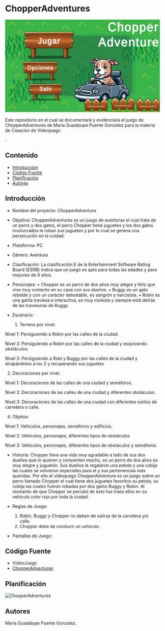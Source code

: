 # ChopperAdventures
<p align="center">
    <img src="https://github.com/Puenteg/ChopperAdventures/blob/main/ChopperAdventure.jpeg" alt="Logo" width=1200 height=300>

 Este repositorio en el cual se documentará y evidenciará el juego de ChopperAdventures de Maria Guadalupe Puente Gonzalez para la materia de Creación de Videojuego
    <br> 
    </p>
    .
## Contenido

- [Introducción](#introducción)
- [Código Fuente](#código-fuente)
- [Planificación](#planificación)
- [Autores](#autores)
  
## Introducción
- Nombre del proyecto: ChopperAdventure
  
- Objetivo: ChopperAdventures es un juego de aventuras el cual trata de un perro y dos gatos, el perro Chopper tiene juguetes y los dos gatos involucrados le roban sus juguetes y por lo cual se genera una persecución en la cuidad.
  
- Plataforma: PC
  
- Género: Aventura
  
- Clasificación: La clasificación E de la Entertainment Software Rating Board (ESRB) indica que 
un juego es apto para todas las edades y para mayores de 6 años.

- Personajes:
 • Chopper es un perro de dos años muy alegre y feliz que vive muy 
contento en su casa con sus dueños.
• Buggy es un gato rebelde y con un carácter detestable, es 
sangrón y narcisista. 
• Robin es una gatita traviesa e interactiva, es muy molesta 
y siempre está detrás de las travesuras de Buggy.

- Escenario:
  1. Terreno por nivel:
  
Nivel 1: Persiguiendo a Robin por las calles de la ciudad.

Nivel 2: Persiguiendo a Robin por las calles de la ciudad y esquivando 
obstáculos.

Nivel 3: Persiguiendo a Robi y Buggy por las calles de la ciudad y atrapándolos 
a los 2 y recuperando sus juguetes

2. Decoraciones por nivel.
   
Nivel 1: Decoraciones de las calles de una ciudad y semáforos.

Nivel 2: Decoraciones de las calles de una ciudad y diferentes obstáculos.

Nivel 3: Decoraciones de las calles de una ciudad con diferentes estilos de 
carretera o calle.

4. Objetos

Nivel 1: Vehículos, personajes, semáforos y edificios.

Nivel 2: Vehículos, personajes, diferentes tipos de obstáculos 

Nivel 3: Vehículos, personajes, diferentes tipos de obstáculos y semáforos.

- Historia:
Chopper lleva una vida muy agradable a lado de sus dos dueños que lo quieren y 
consienten mucho, es un perro de dos años es muy alegre y juguetón. Sus dueños 
le regalaron una pelota y una cobija las cuales se volvieron especiales para 
el y sus pertenencias más queridas.
Por ello el videojuego ChopperAdventure es un juego sobre un perro llamado 
Chopper el cual tiene dos juguetes favoritos su pelota, su cobija las cuales 
fueron robadas por dos gatos Buggy y Robin. Al momento de que Chopper se percató 
de esto fue traes ellos en su vehículo color rojo por toda la ciudad.

- Reglas de Juego:
  1. Robin, Buggy y Chopper no deben de salirse de la carretera y/o calle.
  2. Chopper debe de conducir un vehículo.

- Pantallas de Juego: 

## Código Fuente
* VideoJuego
* [ChopperAdventures]()

## Planificación

![ChopperAdventures]()

## Autores
Maria Guadalupe Puente Gonzalez.

